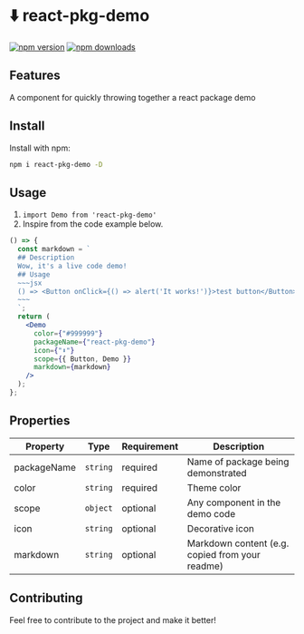 # ⬇️ react-pkg-demo

[![npm version](https://img.shields.io/npm/v/react-pkg-demo.svg)](https://www.npmjs.com/package/react-pkg-demo)
[![npm downloads](https://img.shields.io/npm/dm/react-pkg-demo.svg)](https://www.npmjs.com/package/react-pkg-demo)

## Features

A component for quickly throwing together a react package demo

## Install

Install with npm:

```sh
npm i react-pkg-demo -D
```

## Usage

1. `import Demo from 'react-pkg-demo'`
2. Inspire from the code example below.

```jsx
() => {
  const markdown = `
  ## Description
  Wow, it's a live code demo!
  ## Usage
  ~~~jsx
  () => <Button onClick={() => alert('It works!')}>test button</Button>
  ~~~
  `;
  return (
    <Demo
      color={"#999999"}
      packageName={"react-pkg-demo"}
      icon={"⬇️"}
      scope={{ Button, Demo }}
      markdown={markdown}
    />
  );
};
```

## Properties

| Property    | Type     | Requirement | Description                                     |
| ----------- | -------- | ----------- | ----------------------------------------------- |
| packageName | `string` | required    | Name of package being demonstrated              |
| color       | `string` | required    | Theme color                                     |
| scope       | `object` | optional    | Any component in the demo code                  |
| icon        | `string` | optional    | Decorative icon                                 |
| markdown    | `string` | optional    | Markdown content (e.g. copied from your readme) |

## Contributing

Feel free to contribute to the project and make it better!

